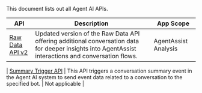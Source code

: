 This document lists out all Agent AI APIs.

| API            | Description                                 | App Scope         |
|----------------|---------------------------------------------|-------------------|
| [Raw Data API v2](./raw-data-api.md) | Updated version of the Raw Data API offering additional conversation data for deeper insights into AgentAssist interactions and conversation flows. | AgentAssist Analysis |

| [Summary Trigger API](./conversation-summary-trigger-api.md) | This API triggers a conversation summary event in the Agent AI system to send event data related to a conversation to the specified bot. | Not applicable |

